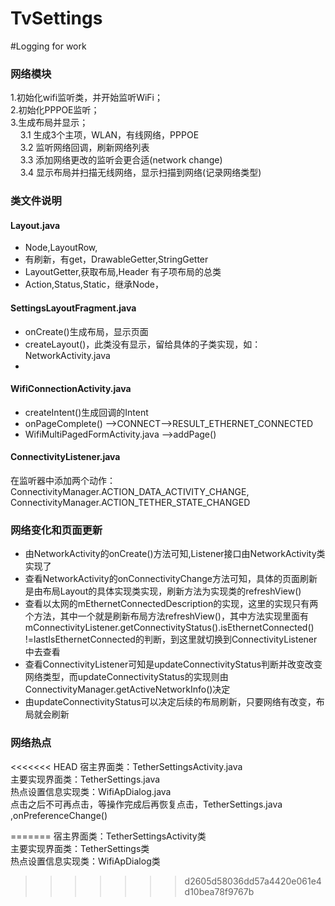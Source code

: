 # TvSettings
#Logging for work
<h3>网络模块</h3>
1.初始化wifi监听类，并开始监听WiFi；<br/>
2.初始化PPPOE监听；<br/>
3.生成布局并显示；<br/>
&nbsp;&nbsp;&nbsp;&nbsp;3.1 生成3个主项，WLAN，有线网络，PPPOE<br/>
&nbsp;&nbsp;&nbsp;&nbsp;3.2 监听网络回调，刷新网络列表<br/>
&nbsp;&nbsp;&nbsp;&nbsp;3.3 添加网络更改的监听会更合适(network change)<br/>
&nbsp;&nbsp;&nbsp;&nbsp;3.4 显示布局并扫描无线网络，显示扫描到网络(记录网络类型)<br/>
<h3>类文件说明</h3>
    <h4>Layout.java</h4>
        <ul>
            <li>Node,LayoutRow,</li>
            <li>有刷新，有get，DrawableGetter,StringGetter </li>
            <li>LayoutGetter,获取布局,Header 有子项布局的总类 </li>
            <li>Action,Status,Static，继承Node，</li>
        </ul>
    <h4>SettingsLayoutFragment.java </h4>
    <ul>
        <li>onCreate()生成布局，显示页面</li>
        <li>createLayout()，此类没有显示，留给具体的子类实现，如：NetworkActivity.java</li>
        <li></li>
    </ul>
    <h4>WifiConnectionActivity.java</h4>
    <ul>
        <li>createIntent()生成回调的Intent</li>
        <li>onPageComplete() -->CONNECT-->RESULT_ETHERNET_CONNECTED</li>
        <li>WifiMultiPagedFormActivity.java -->addPage()</li>
    </ul>
    <h4>ConnectivityListener.java</h4>
    <p>
        在监听器中添加两个动作：<br/>
        ConnectivityManager.ACTION_DATA_ACTIVITY_CHANGE,<br/>
        ConnectivityManager.ACTION_TETHER_STATE_CHANGED
    </p>
    <h3>网络变化和页面更新</h3>
    <ul>
        <li>由NetworkActivity的onCreate()方法可知,Listener接口由NetworkActivity类实现了</li>
        <li>查看NetworkActivity的onConnectivityChange方法可知，具体的页面刷新是由布局Layout的具体实现类实现，刷新方法为实现类的refreshView()</li>
        <li>查看以太网的mEthernetConnectedDescription的实现，这里的实现只有两个方法，其中一个就是刷新布局方法refreshView()，其中方法实现里面有mConnectivityListener.getConnectivityStatus().isEthernetConnected() !=lastIsEthernetConnected的判断，到这里就切换到ConnectivityListener中去查看</li>
        <li>查看ConnectivityListener可知是updateConnectivityStatus判断并改变改变网络类型，而updateConnectivityStatus的实现则由ConnectivityManager.getActiveNetworkInfo()决定</li>
        <li>由updateConnectivityStatus可以决定后续的布局刷新，只要网络有改变，布局就会刷新</li>
    </ul>
<h3>网络热点</h3>
<p>
<<<<<<< HEAD
    宿主界面类：TetherSettingsActivity.java<br/>
    主要实现界面类：TetherSettings.java <br/>
    热点设置信息实现类：WifiApDialog.java<br/>
    点击之后不可再点击，等操作完成后再恢复点击，TetherSettings.java ,onPreferenceChange()
    
=======
    宿主界面类：TetherSettingsActivity类<br/>
    主要实现界面类：TetherSettings类 <br/>
    热点设置信息实现类：WifiApDialog类
>>>>>>> d2605d58036dd57a4420e061e4d10bea78f9767b
</p>

